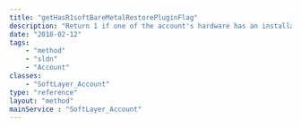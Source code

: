 ```yaml
---
title: "getHasR1softBareMetalRestorePluginFlag"
description: "Return 1 if one of the account's hardware has an installation of R1Soft CDP otherwise 0."
date: "2018-02-12"
tags:
    - "method"
    - "sldn"
    - "Account"
classes:
    - "SoftLayer_Account"
type: "reference"
layout: "method"
mainService : "SoftLayer_Account"
---
```

